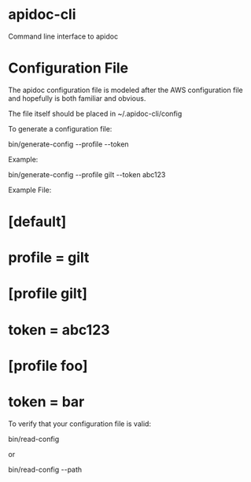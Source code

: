 # apidoc-cli
Command line interface to apidoc

# Configuration File

The apidoc configuration file is modeled after the AWS configuration
file and hopefully is both familiar and obvious.

The file itself should be placed in ~/.apidoc-cli/config

To generate a configuration file:

bin/generate-config --profile <profile name> --token <token>

Example:

  bin/generate-config --profile gilt --token abc123

Example File:

# [default]
# profile = gilt
# 
# [profile gilt]
# token = abc123
#
# [profile foo]
# token = bar

To verify that your configuration file is valid:

  bin/read-config

or

  bin/read-config --path <path to config file>

